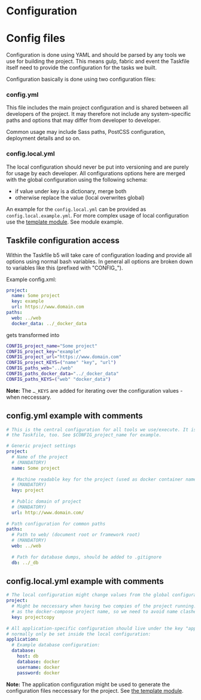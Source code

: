 # Configuration

# Config files

Configuration is done using YAML and should be parsed by any tools we use for building the project. This
means gulp, fabric and event the Taskfile itself need to provide the configuration for the tasks we built.

Configuration basically is done using two configuration files:

### config.yml

This file includes the main project configuration and is shared between all developers of the project.
It may therefore not include any system-specific paths and options that may differ from developer to
developer.

Common usage may include Sass paths, PostCSS configuration, deployment details and so on.

### config.local.yml

The local configuration should never be put into versioning and are purely for usage by each developer.
All configurations options here are merged with the global configuration using the following schema:

* if value under key is a dictionary, merge both
* otherwise replace the value (local overwrites global)

An example for the `config.local.yml` can be provided as `config.local.example.yml`. For more complex
usage of local configuration use the [template module](modules/template.md). See module example.

## Taskfile configuration access

Within the Taskfile b5 will take care of configuration loading and provide all options using normal bash
variables. In general all options are broken down to variables like this (prefixed with "CONFIG_").

Example config.xml:

```yaml
project:
  name: Some project
  key: example
  url: https://www.domain.com
paths:
  web: ../web
  docker_data: ../_docker_data
```

gets transformed into

```bash
CONFIG_project_name="Some project"
CONFIG_project_key="example"
CONFIG_project_url="https://www.domain.com"
CONFIG_project_KEYS=("name" "key", "url")
CONFIG_paths_web="../web"
CONFIG_paths_docker_data="../_docker_data"
CONFIG_paths_KEYS=("web" "docker_data")
```

**Note:** The `…_KEYS` are added for iterating over the configuration values - when neccessary.

## config.yml example with comments

```yaml
# This is the central configuration for all tools we use/execute. It is available inside
# the Taskfile, too. See $CONFIG_project_name for example.

# Generic project settings
project:
  # Name of the project
  # (MANDATORY)
  name: Some project
  
  # Machine readable key for the project (used as docker container name prefix)
  # (MANDATORY)
  key: project
  
  # Public domain of project
  # (MANDATORY)
  url: http://www.domain.com/
  
# Path configuration for common paths
paths:
  # Path to web/ (document root or framework root)
  # (MANDATORY)
  web: ../web
  
  # Path for database dumps, should be added to .gitignore
  db: ../_db
```

## config.local.yml example with comments

```yaml
# The local configuration might change values from the global configuration file:
project:
  # Might be neccessary when having two compies of the project running. The key is used
  # as the docker-compose project name, so we need to avoid name clashes.
  key: projectcopy
  
# All application-specific configuration should live under the key "application" and will
# normally only be set inside the local configuration:
application:
  # Example database configuration:
  database:
    host: db
    database: docker
    username: docker
    password: docker
```

**Note:** The application configuration might be used to generate the configuration files neccessary for the
project. See [the template module](modules/template.md).
